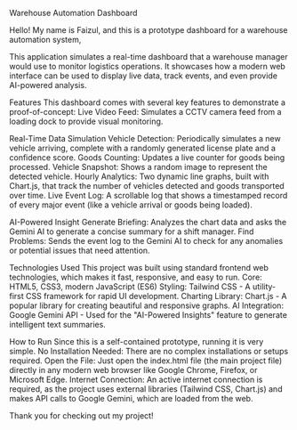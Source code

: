 Warehouse Automation Dashboard


Hello! My name is Faizul, and this is a prototype dashboard for a warehouse automation system,

This application simulates a real-time dashboard that a warehouse manager would use to monitor logistics operations. It showcases how a modern web interface can be used to display live data, track events, and even provide AI-powered analysis.

Features
This dashboard comes with several key features to demonstrate a proof-of-concept:
Live Video Feed: Simulates a CCTV camera feed from a loading dock to provide visual monitoring.

Real-Time Data Simulation
Vehicle Detection: Periodically simulates a new vehicle arriving, complete with a randomly generated license plate and a confidence score.
Goods Counting: Updates a live counter for goods being processed.
Vehicle Snapshot: Shows a random image to represent the detected vehicle.
Hourly Analytics: Two dynamic line graphs, built with Chart.js, that track the number of vehicles detected and goods transported over time.
Live Event Log: A scrollable log that shows a timestamped record of every major event (like a vehicle arrival or goods being loaded).

 AI-Powered Insight
Generate Briefing: Analyzes the chart data and asks the Gemini AI to generate a concise summary for a shift manager.
Find Problems: Sends the event log to the Gemini AI to check for any anomalies or potential issues that need attention.

Technologies Used
This project was built using standard frontend web technologies, which makes it fast, responsive, and easy to run.
Core: HTML5, CSS3, modern JavaScript (ES6)
Styling: Tailwind CSS - A utility-first CSS framework for rapid UI development.
Charting Library: Chart.js - A popular library for creating beautiful and responsive graphs.
AI Integration: Google Gemini API - Used for the "AI-Powered Insights" feature to generate intelligent text summaries.

How to Run
Since this is a self-contained prototype, running it is very simple.
No Installation Needed: There are no complex installations or setups required.
Open the File: Just open the index.html file (the main project file) directly in any modern web browser like Google Chrome, Firefox, or Microsoft Edge.
Internet Connection: An active internet connection is required, as the project uses external libraries (Tailwind CSS, Chart.js) and makes API calls to Google Gemini, which are loaded from the web.

Thank you for checking out my project!
